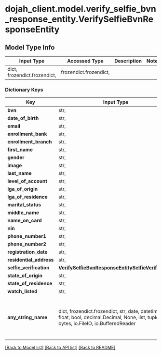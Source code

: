 # dojah_client.model.verify_selfie_bvn_response_entity.VerifySelfieBvnResponseEntity

## Model Type Info
Input Type | Accessed Type | Description | Notes
------------ | ------------- | ------------- | -------------
dict, frozendict.frozendict,  | frozendict.frozendict,  |  | 

### Dictionary Keys
Key | Input Type | Accessed Type | Description | Notes
------------ | ------------- | ------------- | ------------- | -------------
**bvn** | str,  | str,  |  | [optional] 
**date_of_birth** | str,  | str,  |  | [optional] 
**email** | str,  | str,  |  | [optional] 
**enrollment_bank** | str,  | str,  |  | [optional] 
**enrollment_branch** | str,  | str,  |  | [optional] 
**first_name** | str,  | str,  |  | [optional] 
**gender** | str,  | str,  |  | [optional] 
**image** | str,  | str,  |  | [optional] 
**last_name** | str,  | str,  |  | [optional] 
**level_of_account** | str,  | str,  |  | [optional] 
**lga_of_origin** | str,  | str,  |  | [optional] 
**lga_of_residence** | str,  | str,  |  | [optional] 
**marital_status** | str,  | str,  |  | [optional] 
**middle_name** | str,  | str,  |  | [optional] 
**name_on_card** | str,  | str,  |  | [optional] 
**nin** | str,  | str,  |  | [optional] 
**phone_number1** | str,  | str,  |  | [optional] 
**phone_number2** | str,  | str,  |  | [optional] 
**registration_date** | str,  | str,  |  | [optional] 
**residential_address** | str,  | str,  |  | [optional] 
**selfie_verification** | [**VerifySelfieBvnResponseEntitySelfieVerification**](VerifySelfieBvnResponseEntitySelfieVerification.md) | [**VerifySelfieBvnResponseEntitySelfieVerification**](VerifySelfieBvnResponseEntitySelfieVerification.md) |  | [optional] 
**state_of_origin** | str,  | str,  |  | [optional] 
**state_of_residence** | str,  | str,  |  | [optional] 
**watch_listed** | str,  | str,  |  | [optional] 
**any_string_name** | dict, frozendict.frozendict, str, date, datetime, int, float, bool, decimal.Decimal, None, list, tuple, bytes, io.FileIO, io.BufferedReader | frozendict.frozendict, str, BoolClass, decimal.Decimal, NoneClass, tuple, bytes, FileIO | any string name can be used but the value must be the correct type | [optional]

[[Back to Model list]](../../README.md#documentation-for-models) [[Back to API list]](../../README.md#documentation-for-api-endpoints) [[Back to README]](../../README.md)

